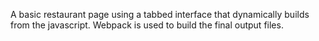 A basic restaurant page using a tabbed interface that dynamically builds from the javascript.  Webpack is used to build the final output files.